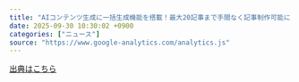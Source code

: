 ```yaml
---
title: "AIコンテンツ生成に一括生成機能を搭載！最大20記事まで手間なく記事制作可能に｜いえらぶCLOUD - PR TIMES"
date: 2025-09-30 10:30:02 +0900
categories: ["ニュース"]
source: "https://www.google-analytics.com/analytics.js"
---
```


[出典はこちら](https://www.google-analytics.com/analytics.js)
